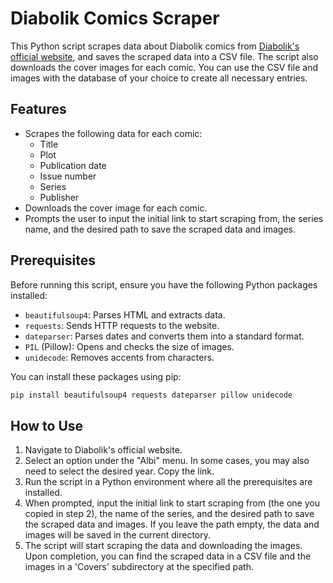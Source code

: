 # Diabolik Comics Scraper

This Python script scrapes data about Diabolik comics from [Diabolik's official website](https://www.diabolik.it/), and saves the scraped data into a CSV file. The script also downloads the cover images for each comic. You can use the CSV file and images with the database of your choice to create all necessary entries. 

## Features

- Scrapes the following data for each comic:
  - Title
  - Plot
  - Publication date
  - Issue number
  - Series
  - Publisher
- Downloads the cover image for each comic.
- Prompts the user to input the initial link to start scraping from, the series name, and the desired path to save the scraped data and images.

## Prerequisites

Before running this script, ensure you have the following Python packages installed:

- `beautifulsoup4`: Parses HTML and extracts data.
- `requests`: Sends HTTP requests to the website.
- `dateparser`: Parses dates and converts them into a standard format.
- `PIL` (Pillow): Opens and checks the size of images.
- `unidecode`: Removes accents from characters.

You can install these packages using pip:

```sh
pip install beautifulsoup4 requests dateparser pillow unidecode
```


## How to Use

1. Navigate to Diabolik's official website.
2. Select an option under the "Albi" menu. In some cases, you may also need to select the desired year. Copy the link.
3. Run the script in a Python environment where all the prerequisites are installed.
4. When prompted, input the initial link to start scraping from (the one you copied in step 2), the name of the series, and the desired path to save the scraped data and images. If you leave the path empty, the data and images will be saved in the current directory.
5. The script will start scraping the data and downloading the images. Upon completion, you can find the scraped data in a CSV file and the images in a 'Covers' subdirectory at the specified path.